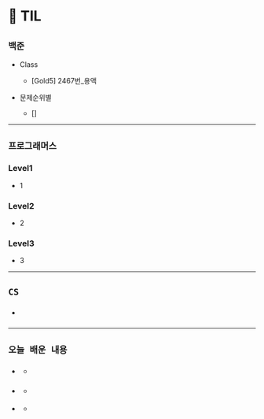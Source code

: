 # 🚩 TIL

## **`백준`**

- Class

  - [Gold5] 2467번\_용액

- 문제순위별

  - []

---

## **`프로그래머스`**

### Level1

- 1

### Level2

- 2

### Level3

- 3

---

## **`CS`**

- ###

---

## **`오늘 배운 내용`**

- ###
  -
- ###
  -
- ####
  -
